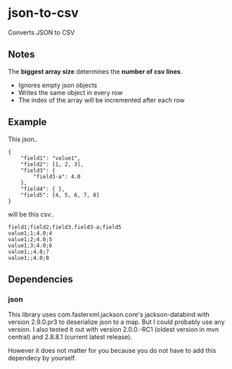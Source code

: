 # json-to-csv
Converts JSON to CSV

## Notes
The **biggest array size** determines the **number of csv lines**.
* Ignores empty json objects
* Writes the same object in every row
* The index of the array will be incremented after each row

## Example
This json..
```
{
    "field1": "value1",
    "field2": [1, 2, 3],
    "field3": {
        "field3-a": 4.0
    },
    "field4": { },
    "field5": [4, 5, 6, 7, 8]
}
```
will be this csv..
```
field1;field2;field3.field3-a;field5
value1;1;4.0;4
value1;2;4.0;5
value1;3;4.0;6
value1;;4.0;7
value1;;4.0;8
```

## Dependencies

### json
This library uses com.fasterxml.jackson.core's jackson-databind with version 2.9.0.pr3 
to deserialize json to a map. But I could probably use any version. 
I also tested it out with version 2.0.0.-RC1 (oldest version in mvn central) and 2.8.8.1 (current latest release).

However it does not matter for you because you do not have to add this dependecy by yourself.